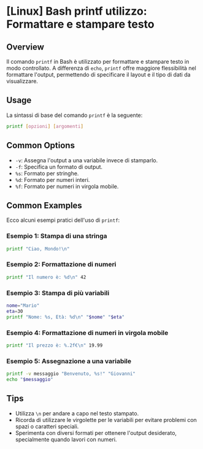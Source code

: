# [Linux] Bash printf utilizzo: Formattare e stampare testo

## Overview
Il comando `printf` in Bash è utilizzato per formattare e stampare testo in modo controllato. A differenza di `echo`, `printf` offre maggiore flessibilità nel formattare l'output, permettendo di specificare il layout e il tipo di dati da visualizzare.

## Usage
La sintassi di base del comando `printf` è la seguente:

```bash
printf [opzioni] [argomenti]
```

## Common Options
- `-v`: Assegna l'output a una variabile invece di stamparlo.
- `-f`: Specifica un formato di output.
- `%s`: Formato per stringhe.
- `%d`: Formato per numeri interi.
- `%f`: Formato per numeri in virgola mobile.

## Common Examples
Ecco alcuni esempi pratici dell'uso di `printf`:

### Esempio 1: Stampa di una stringa
```bash
printf "Ciao, Mondo!\n"
```

### Esempio 2: Formattazione di numeri
```bash
printf "Il numero è: %d\n" 42
```

### Esempio 3: Stampa di più variabili
```bash
nome="Mario"
eta=30
printf "Nome: %s, Età: %d\n" "$nome" "$eta"
```

### Esempio 4: Formattazione di numeri in virgola mobile
```bash
printf "Il prezzo è: %.2f€\n" 19.99
```

### Esempio 5: Assegnazione a una variabile
```bash
printf -v messaggio "Benvenuto, %s!" "Giovanni"
echo "$messaggio"
```

## Tips
- Utilizza `\n` per andare a capo nel testo stampato.
- Ricorda di utilizzare le virgolette per le variabili per evitare problemi con spazi o caratteri speciali.
- Sperimenta con diversi formati per ottenere l'output desiderato, specialmente quando lavori con numeri.